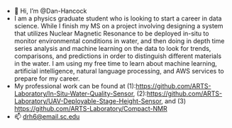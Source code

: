 - 👋 Hi, I’m @Dan-Hancock
- I am a physics graduate student who is looking to start a career in data science. While I finish my MS on a project involving designing a system that utilizes Nuclear Magnetic Resonance to be deployed in-situ to monitor environmental conditions in water, and then doing in depth time series analysis and machine learning on the data to look for trends, comparisons, and predictions in order to distinguish different materials in the water. I am using my free time to learn about machine learning, artificial intelligence, natural language processing, and AWS services to prepare for my career.
- My professional work can be found at (1):https://github.com/ARTS-Laboratory/In-Situ-Water-Quality-Sensor, (2):https://github.com/ARTS-Laboratory/UAV-Deployable-Stage-Height-Sensor, and (3) https://github.com/ARTS-Laboratory/Compact-NMR
- 📫 drh6@email.sc.edu


<!---
Dan-Hancock/Dan-Hancock is a ✨ special ✨ repository because its `README.md` (this file) appears on your GitHub profile.
You can click the Preview link to take a look at your changes.
--->
